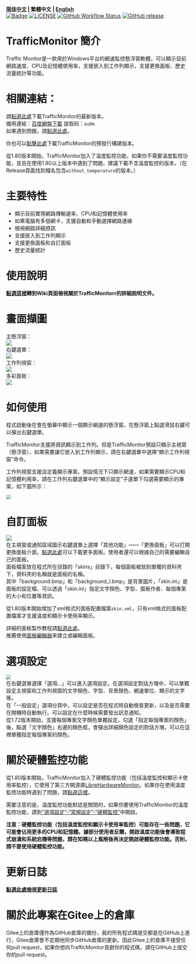 **[简体中文](./README.md) | 繁體中文 | [English](./README_en-us.md)**<br>
[![Badge](https://img.shields.io/badge/link-996.icu-%23FF4D5B.svg?style=flat-square)](https://996.icu/#/en_US)
[![LICENSE](https://img.shields.io/badge/license-Anti%20996-blue.svg?style=flat-square)](https://github.com/996icu/996.ICU/blob/master/LICENSE)
[![GitHub Workflow Status](https://img.shields.io/github/workflow/status/zhongyang219/TrafficMonitor/Release%20CI?label=Release%20CI&logo=github&style=flat-square)](https://github.com/zhongyang219/TrafficMonitor/actions?query=workflow:"Release+CI")
[![GitHub release](https://img.shields.io/github/release/zhongyang219/TrafficMonitor.svg?style=flat-square)](https://github.com/zhongyang219/TrafficMonitor/releases/latest)

# TrafficMonitor 簡介
Traffic Monitor是一款用於Windows平台的網速監控懸浮窗軟體，可以顯示目前網路速度、CPU及記憶體使用率，支援嵌入到工作列顯示，支援更換面板、歷史流量統計等功能。

# 相關連結：

請[點選此處](https://github.com/zhongyang219/TrafficMonitor/releases/latest)下載TrafficMonitor的最新版本。<br>
備用連結：[百度網盤下載](https://pan.baidu.com/s/15PMt7s-ASpyDwtS__4cUhg) 提取码：`ou0m`<br>
如果遇到問題，請[點選此處](./Help.md)。<br>

你也可以[點擊此處](https://github.com/zhongyang219/TrafficMonitor/actions?query=workflow:"Release+CI")下載TrafficMonitor的預發行構建版本。

從1.80版本開始，TrafficMonitor加入了溫度監控功能，如果你不需要溫度監控功能，並且在使用1.80以上版本中遇到了問題，建議下載不含溫度監控的版本。（在Release頁面找到檔名包含`without_temperature`的版本。）

# 主要特性
* 顯示目前實現網路傳輸速率、CPU和記憶體使用率<br>
* 如果電腦有多個網卡，支援自動和手動選擇網路連線<br>
* 檢視網路詳細資訊<br>
* 支援嵌入到工作列顯示<br>
* 支援更換面板和自訂面板<br>
* 歷史流量統計<br>
# 使用說明

**[點選這裡](https://github.com/zhongyang219/TrafficMonitor/wiki)轉到Wiki頁面檢視關於TrafficMonitorr的詳細說明文件。**

# 畫面擷圖

主懸浮窗：<br>
![](./Screenshots/main1.png)<br>
右鍵選單：<br>
![](./Screenshots/main.png)<br>
工作列視窗：<br>
![](./Screenshots/taskbar.PNG)<br>
多彩面板：<br>
![](./Screenshots/skins.PNG)<br>

# 如何使用
程式啟動後在會在螢幕中顯示一個顯示網速的懸浮窗。在懸浮窗上點選滑鼠右鍵可以彈出右鍵選單。

TrafficMonitor支援將資訊顯示到工作列。但是TrafficMonitor預設只顯示主視窗（懸浮窗），如果需要讓它嵌入到工作列顯示，請在右鍵選單中選擇“顯示工作列視窗”命令。

工作列視窗支援自定義顯示專案，預設情況下只顯示網速，如果需要顯示CPU和記憶體利用率，請在工作列右鍵選單中的“顯示設定”子選單下勾選需要顯示的專案，如下圖所示：

<img src="./Screenshots/taskbar_item_settings.png" style="zoom:80%;" />

# 自訂面板
![](./Screenshots/selecte_skin.png)<br>
在主視窗或通知區域圖示右鍵選單上選擇「其他功能」——「更換面板」可以打開更換面板介面。[點選此處](https://github.com/zhongyang219/TrafficMonitorSkin/blob/master/皮肤下载.md)可以下載更多面板。使用者還可以根據自己的需要編輯自己的面板。<br>
面板檔案放在程式所在目錄的「skins」目錄下，每個面板被放到單獨的資料夾下，資料夾的名稱就是面板的名稱。<br>
其中「background.bmp」和「background_l.bmp」是背景圖片，「skin.ini」是面板的設定檔，可以透過「skin.ini」指定文字顏色、字型、面板作者、每個專案的大小和位置等資訊。<br>

從1.80版本開始增加了xml格式的面板配置檔案`skin.xml`，只有xml格式的面板配置檔案才支援溫度和顯示卡使用率顯示。

詳細的面板製作教程請[點選此處](./皮肤制作教程.md)。<br>
推薦使用[面板編輯器](https://github.com/zhongyang219/TrafficMonitorSkinEditor/releases)來建立或編輯面板。<br>

# 選項設定
<img src="./Screenshots/option.jpg" style="zoom:80%;" /><br>
在右鍵選單選擇「選項...」可以進入選項設定。在選項設定對話方塊中，可以單獨設定主視窗和工作列視窗的文字顏色、字型、背景顏色、網速單位、顯示的文字等。<br>
在「一般設定」選項分頁中，可以設定是否在程式時自動檢查更新，以及是否需要在開機時自動執行。可以設定在什麼時候需要發出訊息通知。<br>
從1.72版本開始，支援每個專案文字顏色單獨設定。勾選「指定每個專案的顏色」後，點選「文字顏色」右邊的顏色框，會彈出詳細顏色設定的對話方塊，可以在這裡單獨指定每個專案的顏色。<br>

# 關於硬體監控功能

從1.80版本開始，TrafficMonitor加入了硬體監控功能（包括溫度監控和顯示卡使用率監控），它使用了第三方開源庫[LibreHardwareMonitor](https://github.com/LibreHardwareMonitor/LibreHardwareMonitor)。如果你在使用溫度監控功能時遇到了問題，請[點選這裡](./Help.md#13-关于trafficmonitor温度监控的问题)。

需要注意的是，溫度監控功能默認是關閉的，如果你要使用TrafficMonitor的溫度監控功能，請到[“選項設定”-“常規設定”-“硬體監控”](https://github.com/zhongyang219/TrafficMonitor/wiki/选项设置#硬件监控)中開啟。

**注意：硬體監控功能（包括溫度監控和顯示卡使用率監控）可能存在一些問題，它可能會佔用更多的CPU和記憶體。據部分使用者反饋，開啟溫度功能後會導致程式崩潰和系統宕機等問題，請在知曉以上風險後再決定開啟硬體監控功能。否則，請不要使用硬體監控功能。**

# 更新日誌
**[點選此處檢視更新日誌](./UpdateLog/update_log_zh-tw.md)**

# 關於此專案在Gitee上的倉庫

Gitee上的倉庫僅作為GitHub倉庫的備份，我的所有程式碼提交都是在GitHub上進行，Gitee倉庫會不定期地同步GitHub倉庫的更新。因此Gitee上的倉庫不接受任何pull request，如果你想向TrafficMonitor貢獻你的程式碼，請在GitHub上提交你的pull request。

